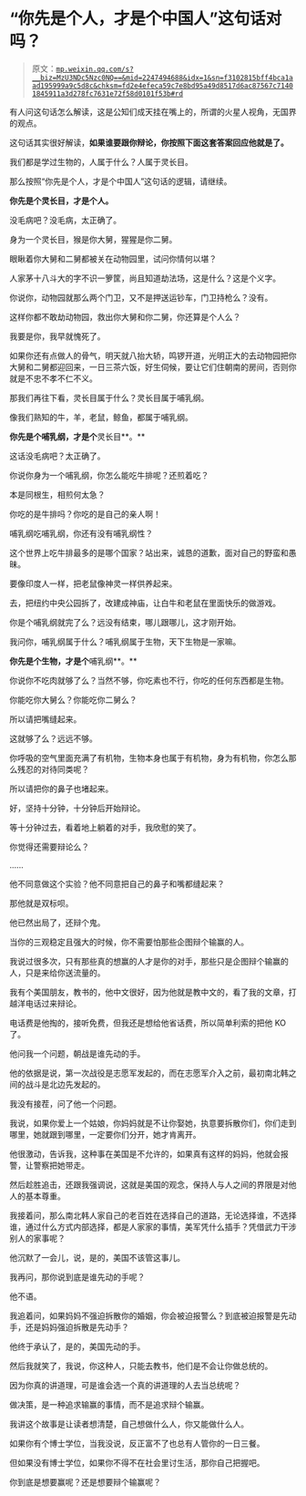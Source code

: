 # “你先是个人，才是个中国人”这句话对吗？

> 原文：[`mp.weixin.qq.com/s?__biz=MzU3NDc5Nzc0NQ==&mid=2247494688&idx=1&sn=f3102815bff4bca1aad195999a9c5d8c&chksm=fd2e4efeca59c7e8bd95a49d8517d6ac87567c71401845911a3d278fc7631e72f58d0101f53b#rd`](http://mp.weixin.qq.com/s?__biz=MzU3NDc5Nzc0NQ==&mid=2247494688&idx=1&sn=f3102815bff4bca1aad195999a9c5d8c&chksm=fd2e4efeca59c7e8bd95a49d8517d6ac87567c71401845911a3d278fc7631e72f58d0101f53b#rd)

有人问这句话怎么解读，这是公知们成天挂在嘴上的，所谓的火星人视角，无国界的观点。

这句话其实很好解读，**如果谁要跟你辩论，你按照下面这套答案回应他就是了。** 

我们都是学过生物的，人属于什么？人属于灵长目。

那么按照“你先是个人，才是个中国人”这句话的逻辑，请继续。

**你先是个灵长目，才是个人。**

没毛病吧？没毛病，太正确了。

身为一个灵长目，猴是你大舅，猩猩是你二舅。

眼瞅着你大舅和二舅都被关在动物园里，试问你情何以堪？

人家茅十八斗大的字不识一箩筐，尚且知道劫法场，这是什么？这是个义字。 

你说你，动物园就那么两个门卫，又不是押送运钞车，门卫持枪么？没有。

这样你都不敢劫动物园，救出你大舅和你二舅，你还算是个人么？ 

我要是你，我早就愧死了。 

如果你还有点做人的骨气，明天就八抬大轿，鸣锣开道，光明正大的去动物园把你大舅和二舅都迎回来，一日三茶六饭，好生伺候，要让它们住朝南的房间，否则你就是不忠不孝不仁不义。

那我们再往下看，灵长目属于什么？灵长目属于哺乳纲。

像我们熟知的牛，羊，老鼠，鲸鱼，都属于哺乳纲。

**你先是个哺乳纲，才是个**灵长目**。**

这话没毛病吧？太正确了。

你说你身为一个哺乳纲，你怎么能吃牛排呢？还煎着吃？

本是同根生，相煎何太急？

你吃的是牛排吗？你吃的是自己的亲人啊！

哺乳纲吃哺乳纲，你还有没有哺乳纲性？

这个世界上吃牛排最多的是哪个国家？站出来，诚恳的道歉，面对自己的野蛮和愚昧。 

要像印度人一样，把老鼠像神灵一样供养起来。

去，把纽约中央公园拆了，改建成神庙，让白牛和老鼠在里面快乐的做游戏。

你是个哺乳纲就完了么？远没有结束，哪儿跟哪儿，这才刚开始。

我问你，哺乳纲属于什么？哺乳纲属于生物，天下生物是一家嘛。

**你先是个生物，才是个**哺乳纲**。**

你说你不吃肉就够了么？当然不够，你吃素也不行，你吃的任何东西都是生物。

你能吃你大舅么？你能吃你二舅么？ 

所以请把嘴缝起来。

这就够了么？远远不够。

你呼吸的空气里面充满了有机物，生物本身也属于有机物，身为有机物，你怎么那么残忍的对待同类呢？

所以请把你的鼻子也堵起来。 

好，坚持十分钟，十分钟后开始辩论。

等十分钟过去，看着地上躺着的对手，我欣慰的笑了。

你觉得还需要辩论么？

......

他不同意做这个实验？他不同意把自己的鼻子和嘴都缝起来？ 

那他就是双标呗。

他已然出局了，还辩个鬼。

当你的三观稳定且强大的时候，你不需要怕那些企图辩个输赢的人。 

我说过很多次，只有那些真的想赢的人才是你的对手，那些只是企图辩个输赢的人，只是来给你送流量的。

我有个美国朋友，教书的，他中文很好，因为他就是教中文的，看了我的文章，打越洋电话过来辩论。 

电话费是他掏的，接听免费，但我还是想给他省话费，所以简单利索的把他 KO 了。 

他问我一个问题，朝战是谁先动的手。 

他的依据是说，第一次战役是志愿军发起的，而在志愿军介入之前，最初南北韩之间的战斗是北边先发起的。 

我没有接茬，问了他一个问题。 

我说，如果你爱上一个姑娘，你妈妈就是不让你娶她，执意要拆散你们，你们走到哪里，她就跟到哪里，一定要你们分开，她才肯离开。 

他很激动，告诉我，这种事在美国是不允许的，如果真有这样的妈妈，他就会报警，让警察把她带走。

然后趁胜追击，还跟我强调说，这就是美国的观念，保持人与人之间的界限是对他人的基本尊重。 

我接着问，那么南北韩人家自己的老百姓在选择自己的道路，无论选择谁，不选择谁，通过什么方式内部选择，都是人家家的事情，美军凭什么插手？凭借武力干涉别人的家事呢？ 

他沉默了一会儿，说，是的，美国不该管这事儿。 

我再问，那你说到底是谁先动的手呢？

他不语。 

我追着问，如果妈妈不强迫拆散你的婚姻，你会被迫报警么？到底被迫报警是先动手，还是妈妈强迫拆散是先动手？

他终于承认了，是的，美国先动的手。

然后我就笑了，我说，你这种人，只能去教书，他们是不会让你做总统的。 

因为你真的讲道理，可是谁会选一个真的讲道理的人去当总统呢？ 

做决策，是一种追求输赢的事情，而不是追求辩个输赢。

我讲这个故事是让读者想清楚，自己想做什么人，你又能做什么人。

如果你有个博士学位，当我没说，反正富不了也总有人管你的一日三餐。

但如果没有博士学位，如果你不得不在社会里讨生活，那你自己把握吧。

你到底是想要赢呢？还是想要辩个输赢呢？

<mp-qa class="js_uneditable custom_select_card qa_iframe" data-pluginname="insertquestion" data-id="1577162587786559489" data-bizuin="MzU3NDc5Nzc0NQ==" data-title="留言区"></mp-qa>